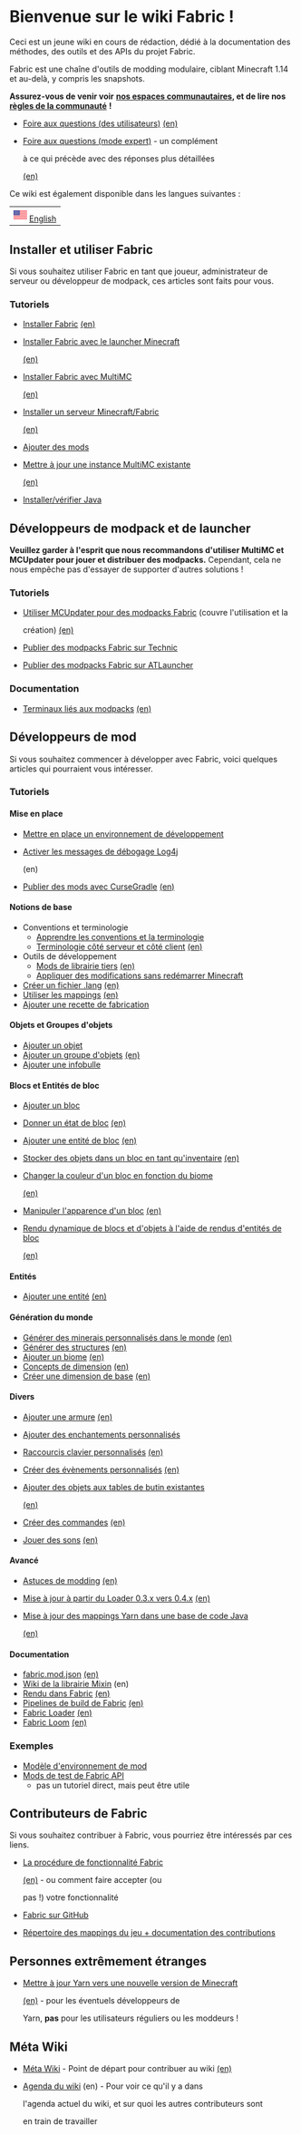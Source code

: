 # Bienvenue sur le wiki Fabric !

Ceci est un jeune wiki en cours de rédaction, dédié à la documentation des méthodes, des outils et des APIs du projet Fabric.

Fabric est une chaîne d'outils de modding modulaire, ciblant Minecraft 1.14 et au-delà, y compris les snapshots.

**Assurez-vous de venir voir** [**nos espaces communautaires**](https://fabricmc.net/discuss)**, et de lire nos** [**règles de la communauté**](regles.md) **!**

* [Foire aux questions \(des utilisateurs\)](https://github.com/natanfudge/fabric-docs/tree/fb92e6ab23f58adab5aea8a405e821d5669beb39/docs/fr/faq/utilisateur.md) [\(en\)](../faq/user.md)
* [Foire aux questions \(mode expert\)](https://github.com/natanfudge/fabric-docs/tree/fb92e6ab23f58adab5aea8a405e821d5669beb39/docs/fr/faq/expert.md) - un complément

  à ce qui précède avec des réponses plus détaillées

  [\(en\)](../faq/expert.md)

Ce wiki est également disponible dans les langues suivantes :

|  |
| :--- |
| ![](../.gitbook/assets/usa_flag.png) [English](https://github.com/natanfudge/fabric-docs/tree/fb92e6ab23f58adab5aea8a405e821d5669beb39/docs/start.md) |

## Installer et utiliser Fabric

Si vous souhaitez utiliser Fabric en tant que joueur, administrateur de serveur ou développeur de modpack, ces articles sont faits pour vous.

### Tutoriels

* [Installer Fabric](https://github.com/natanfudge/fabric-docs/tree/fb92e6ab23f58adab5aea8a405e821d5669beb39/docs/French/installation.md) [\(en\)](../setup/install.md)
* [Installer Fabric avec le launcher Minecraft](https://github.com/natanfudge/fabric-docs/tree/fb92e6ab23f58adab5aea8a405e821d5669beb39/docs/French/tutoriel/installation_avec_launcher_minecraft.md)

  [\(en\)](../setup/install_with_minecraft_launcher.md)

* [Installer Fabric avec MultiMC](https://github.com/natanfudge/fabric-docs/tree/fb92e6ab23f58adab5aea8a405e821d5669beb39/docs/French/tutoriel/installation_avec_multimc.md)

  [\(en\)](../setup/install_with_multimc.md)

* [Installer un serveur Minecraft/Fabric](https://github.com/natanfudge/fabric-docs/tree/fb92e6ab23f58adab5aea8a405e821d5669beb39/docs/French/tutoriel/installation_serveur_minecraft_fabric.md)

  [\(en\)](../setup/installing_minecraft_fabric_server.md)

* [Ajouter des mods](tutoriel/ajouter_mods.md)
* [Mettre à jour une instance MultiMC existante](https://github.com/natanfudge/fabric-docs/tree/fb92e6ab23f58adab5aea8a405e821d5669beb39/docs/French/tutoriel/mettre_a_jour_fabric_avec_launcher_multimc.md)

  [\(en\)](../setup/updating_fabric_using_multimc_launcher.md)

* [Installer/vérifier Java](tutoriel/installation_java.md)

## Développeurs de modpack et de launcher

**Veuillez garder à l'esprit que nous recommandons d'utiliser MultiMC et MCUpdater pour jouer et distribuer des modpacks.** Cependant, cela ne nous empêche pas d'essayer de supporter d'autres solutions !

### Tutoriels

* [Utiliser MCUpdater pour des modpacks Fabric](https://github.com/natanfudge/fabric-docs/tree/fb92e6ab23f58adab5aea8a405e821d5669beb39/docs/French/tutoriel/modpacks_mcupdater.md) \(couvre l'utilisation et la

  création\) [\(en\)](../modpacks/mcupdater_modpacks.md)

* [Publier des modpacks Fabric sur Technic](tutoriel/modpacks_technic.md)
* [Publier des modpacks Fabric sur ATLauncher](tutoriel/modpacks_atlauncher.md)

### Documentation

* [Terminaux liés aux modpacks](https://github.com/natanfudge/fabric-docs/tree/fb92e6ab23f58adab5aea8a405e821d5669beb39/docs/fr/documentation/terminaux_modpacks.md) [\(en\)](../documentation/modpack_related_endpoints.md)

## Développeurs de mod

Si vous souhaitez commencer à développer avec Fabric, voici quelques articles qui pourraient vous intéresser.

### Tutoriels

#### Mise en place

* [Mettre en place un environnement de développement](tutoriel/mise_en_place.md)
* [Activer les messages de débogage Log4j](https://wiki.vg/Debugging)

  \(en\)

* [Publier des mods avec CurseGradle](https://github.com/natanfudge/fabric-docs/tree/fb92e6ab23f58adab5aea8a405e821d5669beb39/docs/French/tutoriel/cursegradle.md) [\(en\)](../modding-tutorials/gradle/cursegradle.md)

#### Notions de base

* Conventions et terminologie
  * [Apprendre les conventions et la   terminologie](tutoriel/termes.md)
  * [Terminologie côté serveur et côté client](https://github.com/natanfudge/fabric-docs/tree/fb92e6ab23f58adab5aea8a405e821d5669beb39/docs/French/tutoriel/cotes.md)   [\(en\)](../modding-tutorials/conventions-and-terminology/side.md)
* Outils de développement
  * [Mods de librairie tiers](https://github.com/natanfudge/fabric-docs/tree/fb92e6ab23f58adab5aea8a405e821d5669beb39/docs/fr/documentation/librairies.md)   [\(en\)](../documentation/libraries.md)
  * [Appliquer des modifications sans redémarrer   Minecraft](tutoriel/appliquer_modifications.md)
* [Créer un fichier .lang](https://github.com/natanfudge/fabric-docs/tree/fb92e6ab23f58adab5aea8a405e821d5669beb39/docs/French/tutoriel/lang.md) [\(en\)](../modding-tutorials/miscellaneous/lang.md)
* [Utiliser les mappings](https://github.com/natanfudge/fabric-docs/tree/fb92e6ab23f58adab5aea8a405e821d5669beb39/docs/French/tutoriel/mappings.md) [\(en\)](../documentation/mappings.md)
* [Ajouter une recette de fabrication](tutoriel/recettes.md)

#### Objets et Groupes d'objets

* [Ajouter un objet](tutoriel/objets.md)
* [Ajouter un groupe d'objets](tutoriel/groupes_objets.md) [\(en\)](../modding-tutorials/items/itemgroup.md)
* [Ajouter une infobulle](tutoriel/infobulles.md)

#### Blocs et Entités de bloc

* [Ajouter un bloc](tutoriel/blocs.md)
* [Donner un état de bloc](https://github.com/natanfudge/fabric-docs/tree/fb92e6ab23f58adab5aea8a405e821d5669beb39/docs/French/tutoriel/etats_de_bloc.md) [\(en\)](../modding-tutorials/blocks-and-block-entities/blockstate.md)
* [Ajouter une entité de bloc](https://github.com/natanfudge/fabric-docs/tree/fb92e6ab23f58adab5aea8a405e821d5669beb39/docs/French/tutoriel/entites_de_bloc.md) [\(en\)](../modding-tutorials/blocks-and-block-entities/blockentity.md)
* [Stocker des objets dans un bloc en tant qu'inventaire](https://github.com/natanfudge/fabric-docs/tree/fb92e6ab23f58adab5aea8a405e821d5669beb39/docs/French/tutoriel/inventaires.md) [\(en\)](../modding-tutorials/blocks-and-block-entities/inventory.md)
* [Changer la couleur d'un bloc en fonction du biome](https://github.com/natanfudge/fabric-docs/tree/fb92e6ab23f58adab5aea8a405e821d5669beb39/docs/French/tutoriel/coloration_biome.md)

  [\(en\)](../modding-tutorials/blocks-and-block-entities/biomecoloring.md)

* [Manipuler l'apparence d'un bloc](https://github.com/natanfudge/fabric-docs/tree/fb92e6ab23f58adab5aea8a405e821d5669beb39/docs/French/tutoriel/apparence_bloc.md) [\(en\)](../modding-tutorials/blocks-and-block-entities/blockappearance.md)
* [Rendu dynamique de blocs et d'objets à l'aide de rendus d'entités de bloc](https://github.com/natanfudge/fabric-docs/tree/fb92e6ab23f58adab5aea8a405e821d5669beb39/docs/French/tutoriel/rendus_entites_de_bloc.md)

  [\(en\)](../modding-tutorials/blocks-and-block-entities/blockentityrenderer.md)

#### Entités

* [Ajouter une entité](https://github.com/natanfudge/fabric-docs/tree/fb92e6ab23f58adab5aea8a405e821d5669beb39/docs/French/tutoriel/entites.md) [\(en\)](../modding-tutorials/entities/entity.md)

#### Génération du monde

* [Générer des minerais personnalisés dans le monde](https://github.com/natanfudge/fabric-docs/tree/fb92e6ab23f58adab5aea8a405e821d5669beb39/docs/French/tutoriel/minerais.md) [\(en\)](../modding-tutorials/world-generation/ores.md)
* [Générer des structures](https://github.com/natanfudge/fabric-docs/tree/fb92e6ab23f58adab5aea8a405e821d5669beb39/docs/French/tutoriel/structures.md) [\(en\)](../modding-tutorials/world-generation/structures.md)
* [Ajouter un biome](https://github.com/natanfudge/fabric-docs/tree/fb92e6ab23f58adab5aea8a405e821d5669beb39/docs/French/tutoriel/biomes.md) [\(en\)](../modding-tutorials/world-generation/biome.md)
* [Concepts de dimension](https://github.com/natanfudge/fabric-docs/tree/fb92e6ab23f58adab5aea8a405e821d5669beb39/docs/French/tutoriel/concepts_dimension.md) [\(en\)](../modding-tutorials/world-generation/dimensionconcepts.md)
* [Créer une dimension de base](https://github.com/natanfudge/fabric-docs/tree/fb92e6ab23f58adab5aea8a405e821d5669beb39/docs/French/tutoriel/dimensions.md) [\(en\)](https://github.com/natanfudge/fabric-docs/tree/fb92e6ab23f58adab5aea8a405e821d5669beb39/docs/Modding%20Tutorials/World%20Generation/dimension.md)

#### Divers

* [Ajouter une armure](https://github.com/natanfudge/fabric-docs/tree/fb92e6ab23f58adab5aea8a405e821d5669beb39/docs/French/tutoriel/armures.md) [\(en\)](../modding-tutorials/miscellaneous/armor.md)
* [Ajouter des enchantements personnalisés](tutoriel/enchantements.md)
* [Raccourcis clavier personnalisés](https://github.com/natanfudge/fabric-docs/tree/fb92e6ab23f58adab5aea8a405e821d5669beb39/docs/French/tutoriel/raccourcis_clavier.md) [\(en\)](../modding-tutorials/miscellaneous/keybinds.md)
* [Créer des évènements personnalisés](https://github.com/natanfudge/fabric-docs/tree/fb92e6ab23f58adab5aea8a405e821d5669beb39/docs/French/tutoriel/evenements.md) [\(en\)](../modding-tutorials/miscellaneous/events.md)
* [Ajouter des objets aux tables de butin existantes](https://github.com/natanfudge/fabric-docs/tree/fb92e6ab23f58adab5aea8a405e821d5669beb39/docs/French/tutoriel/ajouts_dans_tables_de_butin.md)

  [\(en\)](../modding-tutorials/miscellaneous/adding_to_loot_tables.md)

* [Créer des commandes](https://github.com/natanfudge/fabric-docs/tree/fb92e6ab23f58adab5aea8a405e821d5669beb39/docs/French/tutoriel/commandes.md) [\(en\)](../modding-tutorials/miscellaneous/commands.md)
* [Jouer des sons](https://github.com/natanfudge/fabric-docs/tree/fb92e6ab23f58adab5aea8a405e821d5669beb39/docs/French/tutoriel/sons.md) [\(en\)](../modding-tutorials/miscellaneous/sounds.md)

#### Avancé

* [Astuces de modding](https://github.com/natanfudge/fabric-docs/tree/fb92e6ab23f58adab5aea8a405e821d5669beb39/docs/French/tutoriel/astuces_modding.md) [\(en\)](../modding-tutorials/advanced/modding_tips.md)
* [Mise à jour à partir du Loader 0.3.x vers 0.4.x](https://github.com/natanfudge/fabric-docs/tree/fb92e6ab23f58adab5aea8a405e821d5669beb39/docs/French/tutoriel/loader_0.4) [\(en\)](../modding-tutorials/advanced/loader04x.md)
* [Mise à jour des mappings Yarn dans une base de code Java](https://github.com/natanfudge/fabric-docs/tree/fb92e6ab23f58adab5aea8a405e821d5669beb39/docs/French/tutoriel/migratemappings.md)

  [\(en\)](../modding-tutorials/advanced/migratemappings.md)

#### Documentation

* [fabric.mod.json](https://github.com/natanfudge/fabric-docs/tree/fb92e6ab23f58adab5aea8a405e821d5669beb39/docs/fr/documentation/fabric_mod_json.md) [\(en\)](../documentation/fabric_mod_json.md)
* [Wiki de la librairie Mixin](https://github.com/SpongePowered/Mixin/wiki) \(en\)
* [Rendu dans Fabric](https://github.com/natanfudge/fabric-docs/tree/fb92e6ab23f58adab5aea8a405e821d5669beb39/docs/fr/documentation/rendu.md) [\(en\)](../documentation/rendering.md)
* [Pipelines de build de Fabric](https://github.com/natanfudge/fabric-docs/tree/fb92e6ab23f58adab5aea8a405e821d5669beb39/docs/fr/documentation/pipelines_build.md) [\(en\)](../documentation/build_pipelines.md)
* [Fabric Loader](https://github.com/natanfudge/fabric-docs/tree/fb92e6ab23f58adab5aea8a405e821d5669beb39/docs/fr/documentation/fabric_loader.md) [\(en\)](../documentation/fabric_loader.md)
* [Fabric Loom](https://github.com/natanfudge/fabric-docs/tree/fb92e6ab23f58adab5aea8a405e821d5669beb39/docs/fr/documentation/fabric_loom.md) [\(en\)](../documentation/fabric_loom.md)

### Exemples

* [Modèle d'environnement de mod](https://github.com/FabricMC/fabric-example-mod)
* [Mods de test de Fabric API](https://github.com/FabricMC/fabric/tree/master/fabric-testmods/java/net/fabricmc/fabric)
  * pas un tutoriel direct, mais peut être utile

## Contributeurs de Fabric

Si vous souhaitez contribuer à Fabric, vous pourriez être intéressés par ces liens.

* [La procédure de fonctionnalité Fabric](https://github.com/natanfudge/fabric-docs/tree/fb92e6ab23f58adab5aea8a405e821d5669beb39/docs/French/tutoriel/procedure_fonctionnalite.md)

  [\(en\)](../modding-tutorials/fabric-contributors/feature_procedure.md) - ou comment faire accepter \(ou

  pas !\) votre fonctionnalité

* [Fabric sur GitHub](https://github.com/FabricMC)
* [Répertoire des mappings du jeu + documentation des contributions](https://github.com/FabricMC/yarn)

## Personnes extrêmement étranges

* [Mettre à jour Yarn vers une nouvelle version de Minecraft](https://github.com/natanfudge/fabric-docs/tree/fb92e6ab23f58adab5aea8a405e821d5669beb39/docs/French/tutoriel/mettre_a_jour_yarn.md)

  [\(en\)](../modding-tutorials/fabric-contributors/updating_yarn.md) - pour les éventuels développeurs de

  Yarn, **pas** pour les utilisateurs réguliers ou les moddeurs !

## Méta Wiki

* [Méta Wiki](https://github.com/natanfudge/fabric-docs/tree/fb92e6ab23f58adab5aea8a405e821d5669beb39/docs/French/meta_wiki.md) - Point de départ pour contribuer au wiki [\(en\)](https://github.com/natanfudge/fabric-docs/tree/fb92e6ab23f58adab5aea8a405e821d5669beb39/docs/wiki_meta.md)
* [Agenda du wiki](https://github.com/natanfudge/fabric-docs/tree/fb92e6ab23f58adab5aea8a405e821d5669beb39/docs/wiki/agenda.md) \(en\) - Pour voir ce qu'il y a dans

  l'agenda actuel du wiki, et sur quoi les autres contributeurs sont

  en train de travailler

